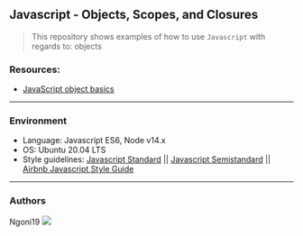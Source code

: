 ## Javascript - Objects, Scopes, and Closures
> This repository shows examples of how to use ```Javascript``` with regards to: objects

### Resources:
* [JavaScript object basics](https://developer.mozilla.org/en-US/docs/Learn/JavaScript/Objects/Classes_in_JavaScript)

---
### Environment
* Language: Javascript ES6, Node v14.x
* OS: Ubuntu 20.04 LTS
* Style guidelines: [Javascript Standard](https://standardjs.com/rules.html) || [Javascript Semistandard](https://github.com/Flet/semistandard) || [Airbnb Javascript Style Guide](https://github.com/airbnb/javascript)

---
### Authors
Ngoni19  <a href = "https://wa.me/+263776264077"><img src="https://img.icons8.com/fluent/48/000000/whatsapp.png"></a>